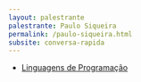 ```yaml
---
layout: palestrante
palestrante: Paulo Siqueira
permalink: /paulo-siqueira.html
subsite: conversa-rapida
---
```


* [Linguagens de Programação](/conversa-rapida/paulo-siqueira-linguagens-de-programa-o)
